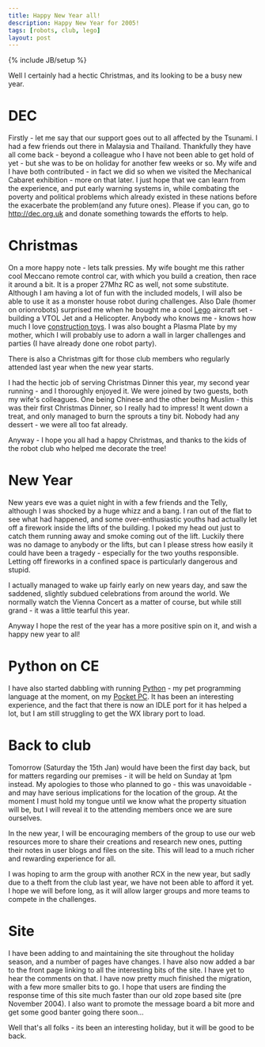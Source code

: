```yaml
---
title: Happy New Year all!
description: Happy New Year for 2005!
tags: [robots, club, lego]
layout: post
---
```

{% include JB/setup %}

Well I certainly had a hectic Christmas, and its looking to be a busy new year.

# DEC

Firstly - let me say that our support goes out to all affected by the Tsunami. I had a few friends out there in Malaysia and Thailand. Thankfully they have all come back - beyond a colleague who I have not been able to get hold of yet - but she was to be on holiday for another few weeks or so. My wife and I have both contributed - in fact we did so when we visited the Mechanical Cabaret exhibition - more on that later. I just hope that we can learn from the experience, and put early warning systems in, while combating the poverty and political problems which already existed in these nations before the exacerbate the problem(and any future ones). Please if you can, go to <http://dec.org.uk> and donate something towards the efforts to help.

# Christmas

On a more happy note - lets talk pressies. My wife bought me this rather cool Meccano remote control car, with which you build a creation, then race it around a bit. It is a proper 27Mhz RC as well, not some substitute. Although I am having a lot of fun with the included models, I will also be able to use it as a monster house robot during challenges. Also Dale (homer on orionrobots) surprised me when he bought me a cool [Lego](Lego) aircraft set - building a VTOL Jet and a Helicopter. Anybody who knows me - knows how much I love [construction toys](Construction+Toy). I was also bought a Plasma Plate by my mother, which I will probably use to adorn a wall in larger challenges and parties (I have already done one robot party).

There is also a Christmas gift for those club members who regularly attended last year when the new year starts.

I had the hectic job of serving Christmas Dinner this year, my second year running - and I thoroughly enjoyed it. We were joined by two guests, both my wife's colleagues. One being Chinese and the other being Muslim - this was their first Christmas Dinner, so I really had to impress! It went down a treat, and only managed to burn the sprouts a tiny bit. Nobody had any dessert - we were all too fat already.

Anyway - I hope you all had a happy Christmas, and thanks to the kids of the robot club who helped me decorate the tree!

# New Year

New years eve was a quiet night in with a few friends and the Telly, although I was shocked by a huge whizz and a bang. I ran out of the flat to see what had happened, and some over-enthusiastic youths had actually let off a firework inside the lifts of the building. I poked my head out just to catch them running away and smoke coming out of the lift. Luckily there was no damage to anybody or the lifts, but can I please stress how easily it could have been a tragedy - especially for the two youths responsible. Letting off fireworks in a confined space is particularly dangerous and stupid.

I actually managed to wake up fairly early on new years day, and saw the saddened, slightly subdued celebrations from around the world. We normally watch the Vienna Concert as a matter of course, but while still grand - it was a little tearful this year.

Anyway I hope the rest of the year has a more positive spin on it, and wish a happy new year to all!

# Python on CE

I have also started dabbling with running [Python](Python) - my pet programming language at the moment, on my [Pocket PC](Pocket+PC). It has been an interesting experience, and the fact that there is now an IDLE port for it has helped a lot, but I am still struggling to get the WX library port to load.

# Back to club

Tomorrow (Saturday the 15th Jan) would have been the first day back, but for matters regarding our premises - it will be held on Sunday at 1pm instead. My apologies to those who planned to go - this was unavoidable - and may have serious implications for the location of the group. At the moment I must hold my tongue until we know what the property situation will be, but I will reveal it to the attending members once we are sure ourselves.

In the new year, I will be encouraging members of the group to use our web resources more to share their creations and research new ones, putting their notes in user blogs and files on the site. This will lead to a much richer and rewarding experience for all.

I was hoping to arm the group with another RCX in the new year, but sadly due to a theft from the club last year, we have not been able to afford it yet. I hope we will before long, as it will allow larger groups and more teams to compete in the challenges.

# Site

I have been adding to and maintaining the site throughout the holiday season, and a number of pages have changes. I have also now added a bar to the front page linking to all the interesting bits of the site. I have yet to hear the comments on that. I have now pretty much finished the migration, with a few more smaller bits to go. I hope that users are finding the response time of this site much faster than our old zope based site (pre November 2004). I also want to promote the message board a bit more and get some good banter going there soon...

Well that's all folks - its been an interesting holiday, but it will be good to be back.
